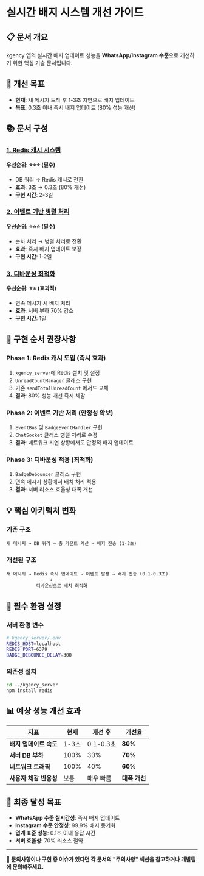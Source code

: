 # 실시간 배지 시스템 개선 가이드

## 📋 문서 개요
kgency 앱의 실시간 배지 업데이트 성능을 **WhatsApp/Instagram 수준**으로 개선하기 위한 핵심 기술 문서입니다.

## 🎯 개선 목표
- **현재**: 새 메시지 도착 후 1-3초 지연으로 배지 업데이트
- **목표**: 0.3초 이내 즉시 배지 업데이트 (80% 성능 개선)

## 📚 문서 구성

### [1. Redis 캐시 시스템](./redis-cache-implementation.md)
**우선순위: ⭐⭐⭐ (필수)**
- DB 쿼리 → Redis 캐시로 전환
- **효과**: 3초 → 0.3초 (80% 개선)
- **구현 시간**: 2-3일

### [2. 이벤트 기반 병렬 처리](./event-driven-architecture.md)  
**우선순위: ⭐⭐⭐ (필수)**
- 순차 처리 → 병렬 처리로 전환
- **효과**: 즉시 배지 업데이트 보장
- **구현 시간**: 1-2일

### [3. 디바운싱 최적화](./debouncing-optimization.md)
**우선순위: ⭐⭐ (효과적)**
- 연속 메시지 시 배치 처리
- **효과**: 서버 부하 70% 감소  
- **구현 시간**: 1일

## 🚀 구현 순서 권장사항

### Phase 1: Redis 캐시 도입 (즉시 효과)
1. `kgency_server`에 Redis 설치 및 설정
2. `UnreadCountManager` 클래스 구현
3. 기존 `sendTotalUnreadCount` 메서드 교체
4. **결과**: 80% 성능 개선 즉시 체감

### Phase 2: 이벤트 기반 처리 (안정성 확보)
1. `EventBus` 및 `BadgeEventHandler` 구현
2. `ChatSocket` 클래스 병렬 처리로 수정
3. **결과**: 네트워크 지연 상황에서도 안정적 배지 업데이트

### Phase 3: 디바운싱 적용 (최적화)
1. `BadgeDebouncer` 클래스 구현
2. 연속 메시지 상황에서 배치 처리 적용
3. **결과**: 서버 리소스 효율성 대폭 개선

## 💡 핵심 아키텍처 변화

### 기존 구조
```
새 메시지 → DB 쿼리 → 총 카운트 계산 → 배지 전송 (1-3초)
```

### 개선된 구조  
```
새 메시지 → Redis 즉시 업데이트 → 이벤트 발생 → 배지 전송 (0.1-0.3초)
                ↓
           디바운싱으로 배치 최적화
```

## 🔧 필수 환경 설정

### 서버 환경 변수
```bash
# kgency_server/.env
REDIS_HOST=localhost
REDIS_PORT=6379
BADGE_DEBOUNCE_DELAY=300
```

### 의존성 설치
```bash
cd ../kgency_server
npm install redis
```

## 📊 예상 성능 개선 효과

| 지표 | 현재 | 개선 후 | 개선율 |
|-----|------|--------|--------|
| **배지 업데이트 속도** | 1-3초 | 0.1-0.3초 | **80%** |
| **서버 DB 부하** | 100% | 30% | **70%** |
| **네트워크 트래픽** | 100% | 40% | **60%** |
| **사용자 체감 반응성** | 보통 | 매우 빠름 | **대폭 개선** |

## 🎉 최종 달성 목표
- **WhatsApp 수준 실시간성**: 즉시 배지 업데이트
- **Instagram 수준 안정성**: 99.9% 배지 동기화  
- **업계 표준 성능**: 0.1초 이내 응답 시간
- **서버 효율성**: 70% 리소스 절약

---

**💬 문의사항이나 구현 중 이슈가 있다면 각 문서의 "주의사항" 섹션을 참고하거나 개발팀에 문의해주세요.**